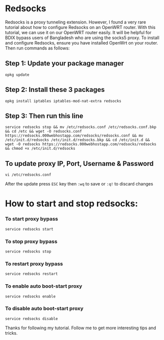 # Redsocks
Redsocks is a proxy tunneling extension. However, I found a very rare tutorial about how to configure Redsocks on an OpenWRT router. With this tutorial, we can use it on our OpenWRT router easily. It will be helpful for BDIX bypass users of Bangladesh who are using the socks5 proxy. To install and configure Redsocks, ensure you have installed OpenWrt on your router. Then run commands as follows:

## Step 1: Update your package manager
```
opkg update
```

## Step 2: Install these 3 packages
```
opkg install iptables iptables-mod-nat-extra redsocks
```

## Step 3: Then run this line
```
service redsocks stop && mv /etc/redsocks.conf /etc/redsocks.conf.bkp && cd /etc && wget -O redsocks.conf https://redsocks.000webhostapp.com/redsocks/redsocks.conf && mv /etc/init.d/redsocks /etc/init.d/redsocks.bkp && cd /etc/init.d && wget -O redsocks https://redsocks.000webhostapp.com/redsocks/redsocks && chmod +x /etc/init.d/redsocks
```

## To update proxy IP, Port, Username & Password
```
vi /etc/redsocks.conf
```
After the update press `ESC` key then `:wq` to save or `:q!` to discard changes

How to start and stop redsocks:
=

### To start proxy bypass
```
service redsocks start
```

### To stop proxy bypass
```
service redsocks stop
```

### To restart proxy bypass
```
service redsocks restart
```

### To enable auto boot-start proxy
```
service redsocks enable
```

### To disable auto boot-start proxy
```
service redsocks disable
```


Thanks for following my tutorial. Follow me to get more interesting tips and tricks.
